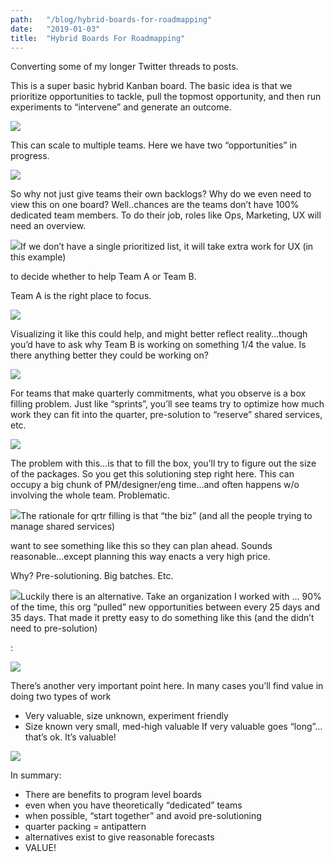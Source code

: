 ```yaml
---
path:	"/blog/hybrid-boards-for-roadmapping"
date:	"2019-01-03"
title:	"Hybrid Boards For Roadmapping"
---
```


Converting some of my longer Twitter threads to posts.

This is a super basic hybrid Kanban board. The basic idea is that we prioritize opportunities to tackle, pull the topmost opportunity, and then run experiments to “intervene” and generate an outcome.

![](/images/0*hEzzM38VbV0dMsHF.jpg)

This can scale to multiple teams. Here we have two “opportunities” in progress.

![](/images/0*xxepuzTjOhVurnrx.jpg)

So why not just give teams their own backlogs? Why do we even need to view this on one board? Well..chances are the teams don’t have 100% dedicated team members. To do their job, roles like Ops, Marketing, UX will need an overview.

![](/images/0*hDYarKXV58Fa3pr7.jpg)If we don’t have a single prioritized list, it will take extra work for UX (in this example)

 to decide whether to help Team A or Team B.

Team A is the right place to focus.

![](/images/0*h5SyFnP3apfpDsJ4.jpg)

Visualizing it like this could help, and might better reflect reality…though you’d have to ask why Team B is working on something 1/4 the value. Is there anything better they could be working on?

![](/images/0*pRQ2zARFohT3ID9j.jpg)

For teams that make quarterly commitments, what you observe is a box filling problem. Just like “sprints”, you’ll see teams try to optimize how much work they can fit into the quarter, pre-solution to “reserve” shared services, etc.

![](/images/0*wPj28LOOGtZX9dTw.jpg)

The problem with this…is that to fill the box, you’ll try to figure out the size of the packages. So you get this solutioning step right here. This can occupy a big chunk of PM/designer/eng time…and often happens w/o involving the whole team. Problematic.

![](/images/0*4XN9qIjoqs2PFHx5.jpg)The rationale for qrtr filling is that “the biz” (and all the people trying to manage shared services)

 want to see something like this so they can plan ahead. Sounds reasonable…except planning this way enacts a very high price.

Why? Pre-solutioning. Big batches. Etc.

![](/images/0*oPepHx7foVE35scB.jpg)Luckily there is an alternative. Take an organization I worked with … 90% of the time, this org “pulled” new opportunities between every 25 days and 35 days. That made it pretty easy to do something like this (and the didn’t need to pre-solution)

:

![](/images/0*RmEEGtcsUDwVn95R.jpg)

There’s another very important point here. In many cases you’ll find value in doing two types of work

* Very valuable, size unknown, experiment friendly
* Size known very small, med-high valuable
If very valuable goes “long”…that’s ok. It’s valuable!

![](/images/0*2ceB9--Q11dk5TfS.jpg)

In summary:

* There are benefits to program level boards
* even when you have theoretically “dedicated” teams
* when possible, “start together” and avoid pre-solutioning
* quarter packing = antipattern
* alternatives exist to give reasonable forecasts
* VALUE!
